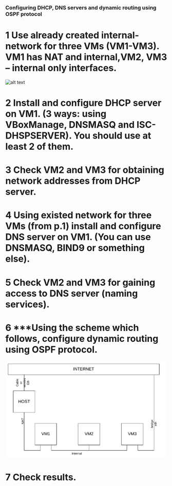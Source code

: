### Configuring DHCP, DNS servers and dynamic routing using OSPF protocol


# 1 Use already created internal-network for three VMs (VM1-VM3). VM1 has NAT and internal,VM2, VM3 – internal only interfaces.
  ![alt text](images/1.jpg)


# 2 Install and configure DHCP server on VM1. (3 ways: using VBoxManage, DNSMASQ and ISC-DHSPSERVER). You should use at least 2 of them.

# 3 Check VM2 and VM3 for obtaining network addresses from DHCP server.

# 4 Using existed network for three VMs (from p.1) install and configure DNS server on VM1. (You can use DNSMASQ, BIND9 or something else).

# 5 Check VM2 and VM3 for gaining access to DNS server (naming services).

# 6 ***Using the scheme which follows, configure dynamic routing using OSPF protocol.

  ![alt text](images/1.png)

# 7 Check results.
  